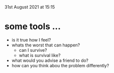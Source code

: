 31st August 2021 at 15:15

# some tools ...

* is it true how I feel?
* whats the worst that can happen? 
    * can I survive?
    * what is survival like?
* what would you advise a friend to do?
* how can you think abou the problem differently?
